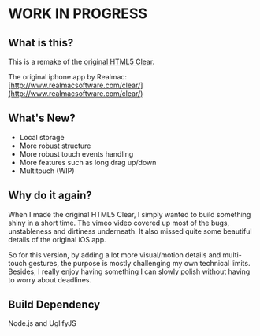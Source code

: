 # WORK IN PROGRESS

## What is this?

This is a remake of the [original HTML5 Clear](https://raw.github.com/yyx990803/HTML5-Clear).

The original iphone app by Realmac: [http://www.realmacsoftware.com/clear/](http://www.realmacsoftware.com/clear/)


## What's New?

- Local storage
- More robust structure
- More robust touch events handling
- More features such as long drag up/down
- Multitouch (WIP)

## Why do it again?

When I made the original HTML5 Clear, I simply wanted to build something shiny in a short time. The vimeo video covered up most of the bugs, unstableness and dirtiness underneath. It also missed quite some beautiful details of the original iOS app.

So for this version, by adding a lot more visual/motion details and multi-touch gestures, the purpose is mostly challenging my own technical limits. Besides, I really enjoy having something I can slowly polish without having to worry about deadlines.

## Build Dependency

Node.js and UglifyJS
